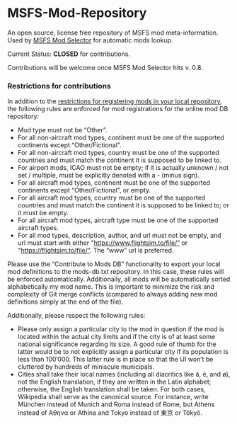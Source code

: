 # MSFS-Mod-Repository
An open source, license free repository of MSFS mod meta-information. Used by [MSFS Mod Selector](https://github.com/captn-nick/MSFS-Mod-Selector) for automatic mods lookup.

Current Status: **CLOSED** for contributions.

Contributions will be welcome once MSFS Mod Selector hits v. 0.8.

### Restrictions for contributions
In addition to the [restrictions for registering mods in your local repository](https://github.com/captn-nick/MSFS-Mod-Selector#restrictions), the following rules are enforced for mod registrations for the online mod DB repository:
* Mod type must not be “Other”.
* For all non-aircraft mod types, continent must be one of the supported continents except “Other/Fictional”.
* For all non-aircraft mod types, country must be one of the supported countries and must match the continent it is supposed to be linked to.
* For airport mods, ICAO must not be empty; if it is actually unknown / not set / multiple, must be explicitly denoted with a - (minus sign).
* For all aircraft mod types, continent must be one of the supported continents except “Other/Fictional”, or empty.
* For all aircraft mod types, country must be one of the supported countries and must match the continent it is supposed to be linked to; or it must be empty.
* For all aircraft mod types, aircraft type must be one of the supported aircraft types.
* For all mod types, description, author, and url must not be empty, and url must start with either "https://www.flightsim.to/file/” or "https://flightsim.to/file/”. The “www” url is preferred.

Please use the “Contribute to Mods DB” functionality to export your local mod definitions to the mods-db.txt repository. In this case, these rules will be enforced automatically.
Additionally, all mods will be automatically sorted alphabetically my mod name. This is important to minimize the risk and complexity of Git merge conflicts (compared to always adding new mod definitions simply at the end of the file).

Additionally, please respect the following rules:
* Please only assign a particular city to the mod in question if the mod is located within the actual city limits and if the city is of at least some national significance regarding its size. A good rule of thumb for the latter would be to not explicitly assign a particular city if its population is less than 100’000. This latter rule is in place so that the UI won’t be cluttered by hundreds of miniscule municipals.
* Cities shall take their local names (including all diacritics like ä, è, and ø), not the English translation, if they are written in the Latin alphabet; otherwise, the English translation shall be taken. For both cases, Wikipedia shall serve as the canonical source. For instance, write München instead of Munich and Roma instead of Rome, but Athens instead of Αθήνα or Athína and Tokyo instead of 東京 or Tōkyō.
